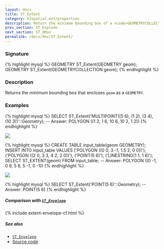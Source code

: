 ```yaml
---
layout: docs
title: ST_Extent
category: h2spatial-ext/properties
description: Return the minimum bounding box of a <code>GEOMETRYCOLLECTION</code>
prev_section: ST_Explode
next_section: ST_XMax
permalink: /docs/dev/ST_Extent/
---
```

 
### Signature

{% highlight mysql %}
GEOMETRY ST_Extent(GEOMETRY geom);
GEOMETRY ST_Extent(GEOMETRYCOLLECTION geom);
{% endhighlight %}

### Description

Returns the minimum bounding box that encloses `geom` as a `GEOMETRY`.

### Examples

{% highlight mysql %}
SELECT ST_Extent('MULTIPOINT((5 6), (1 2), (3 4), (10 3))'::Geometry);
-- Answer: POLYGON ((1 2, 1 6, 10 6, 10 2, 1 2))
{% endhighlight %}

<img class="displayed" src="../ST_Extent1.png"/>

{% highlight mysql %}
CREATE TABLE input_table(geom GEOMETRY);
INSERT INTO input_table VALUES 
     ('POLYGON ((0 0, 3 -1, 1.5 2, 0 0))'), 
     ('POLYGON ((2 0, 3 3, 4 2, 2 0))'), 
     ('POINT(5 6)'), 
     ('LINESTRING(1 1, 1 6)');
SELECT ST_EXTENT(geom) FROM input_table;
-- Answer: POLYGON ((0 -1, 0 6, 5 6, 5 -1, 0 -1))
{% endhighlight %}

<img class="displayed" src="../ST_Extent2.png"/>

{% highlight mysql %}
SELECT ST_Extent('POINT(5 6)'::Geometry);
-- Answer: POINT(5 6)
{% endhighlight %}

##### Comparison with [`ST_Envelope`](../ST_Envelope)

{% include extent-envelope-cf.html %}

##### See also

* [`ST_Envelope`](../ST_Envelope)
* <a href="https://github.com/irstv/H2GIS/blob/master/h2spatial-ext/src/main/java/org/h2gis/h2spatialext/function/spatial/properties/ST_Extent.java" target="_blank">Source code</a>
